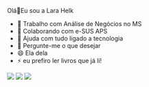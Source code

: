 Olá👋Eu sou a Lara Helk 


- 🔭 Trabalho com Análise de Negócios no MS
- 👯 Colaborando com e-SUS APS
- 🤔 Ajuda com tudo ligado a tecnologia 
- 💬 Pergunte-me o que desejar 
- 😄 Ela dela 
- ⚡ eu prefiro ler livros que já li!

 </div>
  <a href="https://instagram.com/larettah" target="_blank"><img src="https://img.shields.io/badge/-Instagram-%23E4405F?style=for-the-badge&logo=instagram&logoColor=white" target="_blank"></a>
  <a href = "mailto:contatolarascanferla@gmail.com"><img src="https://img.shields.io/badge/-Gmail-%23333?style=for-the-badge&logo=gmail&logoColor=white" target="_blank"></a>
  <a href="https://www.linkedin.com/in/lara-helk-souza-2340aa35" target="_blank"><img src="https://img.shields.io/badge/-LinkedIn-%230077B5?style=for-the-badge&logo=linkedin&logoColor=white" target="_blank"></a> 
  
</div>
